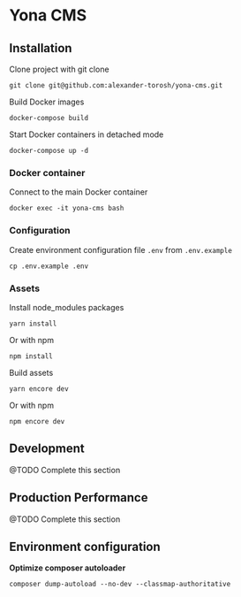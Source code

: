 # Yona CMS

## Installation

Clone project with git clone

    git clone git@github.com:alexander-torosh/yona-cms.git
    
Build Docker images

    docker-compose build
    
Start Docker containers in detached mode

    docker-compose up -d
    
### Docker container
    
Connect to the main Docker container

    docker exec -it yona-cms bash
    
### Configuration
    
Create environment configuration file `.env` from `.env.example`

    cp .env.example .env
    
### Assets
    
Install node_modules packages

    yarn install
    
Or with npm

    npm install
    
Build assets

    yarn encore dev
    
Or with npm

    npm encore dev
    
## Development

@TODO Complete this section
    
## Production Performance

@TODO Complete this section

## Environment configuration

**Optimize composer autoloader**

    composer dump-autoload --no-dev --classmap-authoritative